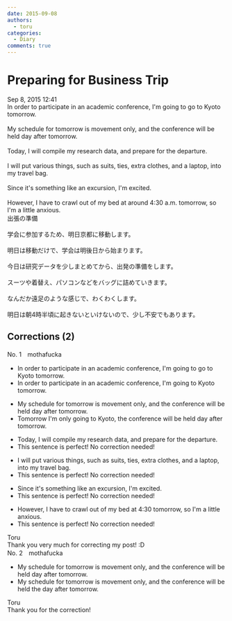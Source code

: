```yaml
---
date: 2015-09-08
authors:
  - toru
categories:
  - Diary
comments: true
---
```


# Preparing for Business Trip
<div class="date">Sep 8, 2015 12:41</div>
<div id="post"><div id="body_show_ori">
In order to participate in an academic conference, I'm going to go to Kyoto tomorrow.<br/><br/>My schedule for tomorrow is movement only, and the conference will be held day after tomorrow.<br/><br/>Today, I will compile my research data, and prepare for the departure.<br/><br/>I will put various things, such as suits, ties, extra clothes, and a laptop, into my travel bag.<br/><br/>Since it's something like an excursion, I'm excited.<br/><br/>However, I have to crawl out of my bed at around 4:30 a.m. tomorrow, so I'm a little anxious.
</div></div>

<!-- more -->

<div id="post_ja"><div id="body_show_mo">
出張の準備<br/><br/>学会に参加するため、明日京都に移動します。<br/><br/>明日は移動だけで、学会は明後日から始まります。<br/><br/>今日は研究データを少しまとめてから、出発の準備をします。<br/><br/>スーツや着替え、パソコンなどをバッグに詰めていきます。<br/><br/>なんだか遠足のような感じで、わくわくします。<br/><br/>明日は朝4時半頃に起きないといけないので、少し不安でもあります。
</div></div>

## Corrections (2)
<div id="block"><div class="first_name"> No. 1　<span class="just_name">mothafucka</span></div><div id="block2">
<ul class="correction_field">
<li class="incorrect">In order to participate in an academic conference, I'm going to go to Kyoto tomorrow.</li>
<li class="corrected correct">
In order to participate in an academic conference, I'm going to Kyoto tomorrow.
</li>
</ul>
<ul class="correction_field">
<li class="incorrect">My schedule for tomorrow is movement only, and the conference will be held day after tomorrow.</li>
<li class="corrected correct">
Tomorrow I'm only going to Kyoto, the conference will be held day after tomorrow.
</li>
</ul>
<ul class="correction_field">
<li class="incorrect">Today, I will compile my research data, and prepare for the departure.</li>
<li class="corrected perfect">This sentence is perfect! No correction needed!</li>
</ul>
<ul class="correction_field">
<li class="incorrect">I will put various things, such as suits, ties, extra clothes, and a laptop, into my travel bag.</li>
<li class="corrected perfect">This sentence is perfect! No correction needed!</li>
</ul>
<ul class="correction_field">
<li class="incorrect">Since it's something like an excursion, I'm excited.</li>
<li class="corrected perfect">This sentence is perfect! No correction needed!</li>
</ul>
<ul class="correction_field">
<li class="incorrect">However, I have to crawl out of my bed at 4:30 tomorrow, so I'm a little anxious.</li>
<li class="corrected perfect">This sentence is perfect! No correction needed!</li>
</ul>
</div><div class="name"><span class="just_name">Toru</span><br>
Thank you very much for correcting my post! :D
</div>
</div>
<div id="block"><div class="first_name"> No. 2　<span class="just_name">mothafucka</span></div><div id="block2">
<ul class="correction_field">
<li class="incorrect">My schedule for tomorrow is movement only, and the conference will be held day after tomorrow.</li>
<li class="corrected correct">
My schedule for tomorrow is movement only, and the conference will be held the day after tomorrow.
</li>
</ul>
</div><div class="name"><span class="just_name">Toru</span><br>
Thank you for the correction!
</div>
</div>
